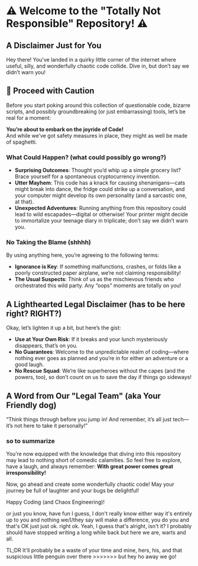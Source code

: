 # ⚠️ Welcome to the "Totally Not Responsible" Repository! ⚠️

## A Disclaimer Just for You

Hey there! You’ve landed in a quirky little corner of the internet where useful, silly, and wonderfully chaotic code collide. Dive in, but don’t say we didn’t warn you!

## 😬 Proceed with Caution

Before you start poking around this collection of questionable code, bizarre scripts, and possibly groundbreaking (or just embarrassing) tools, let’s be real for a moment:

**You’re about to embark on the joyride of Code!**  
And while we’ve got safety measures in place, they might as well be made of spaghetti.

### What Could Happen? (what could possibly go wrong?)

- **Surprising Outcomes**: Thought you’d whip up a simple grocery list? Brace yourself for a spontaneous cryptocurrency invention.
- **Utter Mayhem**: This code has a knack for causing shenanigans—cats might break into dance, the fridge could strike up a conversation, and your computer might develop its own personality (and a sarcastic one, at that).
- **Unexpected Adventures**: Running anything from this repository could lead to wild escapades—digital or otherwise! Your printer might decide to immortalize your teenage diary in triplicate; don’t say we didn’t warn you.

### No Taking the Blame (shhhh)

By using anything here, you’re agreeing to the following terms:
- **Ignorance is Key**: If something malfunctions, crashes, or folds like a poorly constructed paper airplane, we’re not claiming responsibility!
- **The Usual Suspects**: Think of us as the mischievous friends who orchestrated this wild party. Any “oops” moments are totally on you!

## A Lighthearted Legal Disclaimer (has to be here right? RIGHT?)

Okay, let’s lighten it up a bit, but here’s the gist:
- **Use at Your Own Risk**: If it breaks and your lunch mysteriously disappears, that’s on you. 
- **No Guarantees**: Welcome to the unpredictable realm of coding—where nothing ever goes as planned and you’re in for either an adventure or a good laugh.
- **No Rescue Squad**: We’re like superheroes without the capes (and the powers, too), so don’t count on us to save the day if things go sideways!

## A Word from Our "Legal Team" (aka Your Friendly dog)

“Think things through before you jump in! And remember, it’s all just tech—it’s not here to take it personally!”

### so to summarize

You’re now equipped with the knowledge that diving into this repository may lead to nothing short of comedic calamities. So feel free to explore, have a laugh, and always remember: **With great power comes great irresponsibility!**

Now, go ahead and create some wonderfully chaotic code! May your journey be full of laughter and your bugs be delightful!

Happy Coding (and Chaos Engineering)!

or just you know, have fun I guess, I don't really know either way it's entirely up to you and nothing we/I/they say will make a difference, you do you and that's OK just just ok. right ok. Yeah, I guess that's alright, isn't it? I probably should have stopped writing a long while back but here we are, warts and all.

TL;DR It'll probably be a waste of your time and mine, hers, his, and that suspicious little penguin over there >>>>>>> but hey ho away we go!
